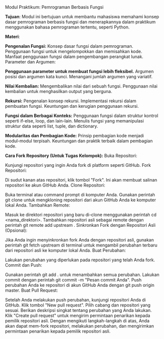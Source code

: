 Modul Praktikum: Pemrograman Berbasis Fungsi

**Tujuan**:
Modul ini bertujuan untuk membantu mahasiswa memahami konsep dasar pemrograman berbasis fungsi dan menerapkannya dalam praktikum menggunakan bahasa pemrograman tertentu, seperti Python.

**Materi**:

**Pengenalan Fungsi:**
Konsep dasar fungsi dalam pemrograman.
Penggunaan fungsi untuk mengelompokkan dan memisahkan kode.
Manfaat penggunaan fungsi dalam pengembangan perangkat lunak.
Parameter dan Argumen:

**Penggunaan parameter untuk membuat fungsi lebih fleksibel.**
Argumen posisi dan argumen kata kunci.
Menangani jumlah argumen yang variatif.

**Nilai Kembalian:**
Mengembalikan nilai dari sebuah fungsi.
Penggunaan nilai kembalian untuk menghasilkan output yang berguna.

**Rekursi:**
Pengenalan konsep rekursi.
Implementasi rekursi dalam pembuatan fungsi.
Keuntungan dan kerugian penggunaan rekursi.

**Fungsi dalam Berbagai Konteks:**
Penggunaan fungsi dalam struktur kontrol seperti if-else, loop, dan lain-lain.
Menulis fungsi yang memanipulasi struktur data seperti list, tuple, dan dictionary.

**Modularitas dan Pembagian Kode:**
Prinsip pembagian kode menjadi modul-modul terpisah.
Keuntungan dan praktik terbaik dalam pembagian kode.

**Cara Fork Repository (Untuk Tugas Kelompok):**
Buka Repositori:

Kunjungi repositori yang ingin Anda fork di platform seperti GitHub.
Fork Repositori:

Di sudut kanan atas repositori, klik tombol "Fork". Ini akan membuat salinan repositori ke akun GitHub Anda.
Clone Repositori:

Buka terminal atau command prompt di komputer Anda.
Gunakan perintah git clone <URL Repositori> untuk mengkloning repositori dari akun GitHub Anda ke komputer lokal Anda.
Tambahkan Remote:

Masuk ke direktori repositori yang baru di-clone menggunakan perintah cd <nama_direktori>.
Tambahkan repositori asli sebagai remote dengan perintah git remote add upstream <URL Repositori Asli>.
Sinkronkan Fork dengan Repositori Asli (Opsional):

Jika Anda ingin menyinkronkan fork Anda dengan repositori asli, gunakan perintah git fetch upstream di terminal untuk mengambil perubahan terbaru dari repositori asli ke komputer lokal Anda.
Buat Perubahan:

Lakukan perubahan yang diperlukan pada repositori yang telah Anda fork.
Commit dan Push:

Gunakan perintah git add . untuk menambahkan semua perubahan.
Lakukan commit dengan perintah git commit -m "Pesan commit Anda".
Push perubahan Anda ke repositori di akun GitHub Anda dengan git push origin master.
Buat Pull Request:

Setelah Anda melakukan push perubahan, kunjungi repositori Anda di GitHub.
Klik tombol "New pull request".
Pilih cabang dan repositori yang sesuai.
Berikan deskripsi singkat tentang perubahan yang Anda lakukan.
Klik "Create pull request" untuk mengirim permintaan penarikan kepada pemilik repositori asli.
Dengan mengikuti langkah-langkah di atas, Anda akan dapat mem-fork repositori, melakukan perubahan, dan mengirimkan permintaan penarikan kepada pemilik repositori asli.




